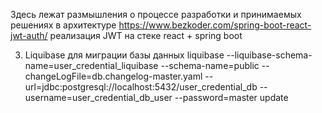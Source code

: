 Здесь лежат размышления о процессе разработки и принимаемых решениях в архитектуре
https://www.bezkoder.com/spring-boot-react-jwt-auth/ реализация JWT на стеке react + spring boot

3. Liquibase для миграции базы данных
liquibase --liquibase-schema-name=user_credential_liquibase --schema-name=public --changeLogFile=db.changelog-master.yaml --url=jdbc:postgresql://localhost:5432/user_credential_db --username=user_credential_db_user --password=master update
